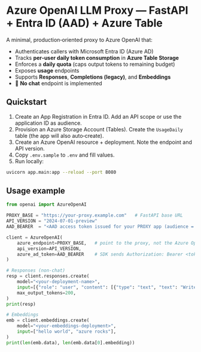 # Azure OpenAI LLM Proxy — FastAPI + Entra ID (AAD) + Azure Table


A minimal, production‑oriented proxy to Azure OpenAI that:
- Authenticates callers with Microsoft Entra ID (Azure AD)
- Tracks **per‑user daily token consumption** in **Azure Table Storage**
- Enforces a **daily quota** (caps output tokens to remaining budget)
- Exposes **usage** endpoints
- Supports **Responses**, **Completions (legacy)**, and **Embeddings**
- 🚫 **No chat** endpoint is implemented


## Quickstart
1. Create an App Registration in Entra ID. Add an API scope or use the application ID as audience.
2. Provision an Azure Storage Account (Tables). Create the `UsageDaily` table (the app will also auto‑create).
3. Create an Azure OpenAI resource + deployment. Note the endpoint and API version.
4. Copy `.env.sample` to `.env` and fill values.
5. Run locally:
```bash
uvicorn app.main:app --reload --port 8080
```
## Usage example

```python
from openai import AzureOpenAI

PROXY_BASE = "https://your-proxy.example.com"   # FastAPI base URL
API_VERSION = "2024-07-01-preview"
AAD_BEARER  = "<AAD access token issued for your PROXY app (audience = your App ID)>"

client = AzureOpenAI(
    azure_endpoint=PROXY_BASE,   # point to the proxy, not the Azure OpenAI resource
    api_version=API_VERSION,
    azure_ad_token=AAD_BEARER    # SDK sends Authorization: Bearer <token>
)

# Responses (non-chat)
resp = client.responses.create(
    model="<your-deployment-name>",
    input=[{"role": "user", "content": [{"type": "text", "text": "Write a haiku about lakes"}]}],
    max_output_tokens=200,
)
print(resp)

# Embeddings
emb = client.embeddings.create(
    model="<your-embeddings-deployment>",
    input=["hello world", "azure rocks"],
)
print(len(emb.data), len(emb.data[0].embedding))

```
